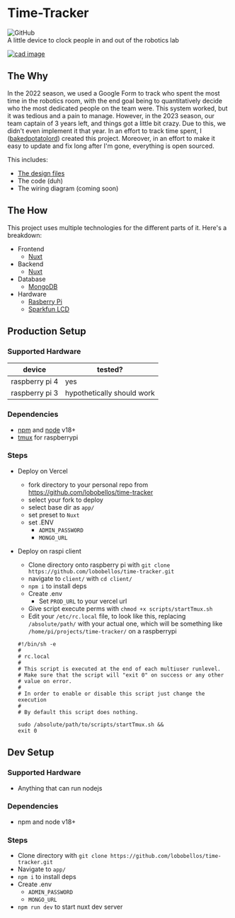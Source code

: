 # Time-Tracker
![GitHub](https://img.shields.io/github/license/lobobellos/time-tracker)<br>
A little device to clock people in and out of the robotics lab

[
![cad image](https://github.com/lobobellos/time-tracker/assets/93680829/fd916e13-eff8-4b7e-818e-c1f328ce2745)
](https://cad.onshape.com/documents/744ff102151cab140cc34028/w/d09d87bab049e0b5aa94faa4/e/a5d924fb01be7d6582799c44?renderMode=0&uiState=647a2cdb5326cc1f6f38e3dc)

## The Why

In the 2022 season, we used a Google Form to track who spent the most time in the robotics room, with the end goal being to quantitatively decide who the most dedicated people on the team were. This system worked, but it was tedious and a pain to manage. However, in the 2023 season, our team captain of 3 years left, and things got a little bit crazy. Due to this, we didn't even implement it that year. In an effort to track time spent, I ([bakedpotatolord](https://github.com/bakedpotatolord)) created this project. Moreover, in an effort to make it easy to update and fix long after I'm gone, everything is open sourced.

This includes:

- [The design files](https://cad.onshape.com/documents/744ff102151cab140cc34028/w/d09d87bab049e0b5aa94faa4/e/a5d924fb01be7d6582799c44?renderMode=0&uiState=647a2cdb5326cc1f6f38e3dc)
- The code (duh)
- The wiring diagram (coming soon)

## The How

This project uses multiple technologies for the different parts of it. Here's a breakdown:

- Frontend
  - [Nuxt](https://nuxt.com/)
- Backend
  - [Nuxt](https://nuxt.com/)
- Database
  - [MongoDB](mongodb.com)
- Hardware
  - [Rasberry Pi](https://www.raspberrypi.com/)
  - [Sparkfun LCD](https://www.mouser.com/ProductDetail/SparkFun/LCD-00255?qs=WyAARYrbSnZUIzZ3sJcVBQ%3D%3D&mgh=1)

## Production Setup

### Supported Hardware

| device         | tested?                    |
| -------------- | -------------------------- |
| raspberry pi 4 | yes                        |
| raspberry pi 3 | hypothetically should work |

### Dependencies

- [npm](https://www.npmjs.com/) and [node](nodejs.org) v18+
- [tmux](https://github.com/tmux/tmux/wiki) for raspberrypi

### Steps

- Deploy on Vercel
  - fork directory to your personal repo from https://github.com/lobobellos/time-tracker
  - select your fork to deploy
  - select base dir as `app/`
  - set preset to `Nuxt`
  - set .ENV
    - `ADMIN_PASSWORD`
    - `MONGO_URL`
  
- Deploy on raspi client
  - Clone directory onto raspberry pi with `git clone https://github.com/lobobellos/time-tracker.git`
  - navigate to `client/` with `cd client/`
  - `npm i` to install deps
  - Create .env
    - Set `PROD_URL` to your vercel url
  - Give script execute perms with `chmod +x scripts/startTmux.sh`
  - Edit your `/etc/rc.local` file, to look like this, replacing `/absolute/path/` with your actual one, which will be something like `/home/pi/projects/time-tracker/` on a raspberrypi

  ```shell
  #!/bin/sh -e
  #
  # rc.local
  #
  # This script is executed at the end of each multiuser runlevel.
  # Make sure that the script will "exit 0" on success or any other
  # value on error.
  #
  # In order to enable or disable this script just change the execution
  #
  # By default this script does nothing.

  sudo /absolute/path/to/scripts/startTmux.sh &&
  exit 0
  ```

## Dev Setup
### Supported Hardware
- Anything that can run nodejs

### Dependencies
- npm and node v18+

### Steps
- Clone directory with `git clone https://github.com/lobobellos/time-tracker.git`
- Navigate to `app/`
- `npm i` to install deps
- Create .env
  - `ADMIN_PASSWORD`
  - `MONGO_URL`
- `npm run dev` to start nuxt dev server 

